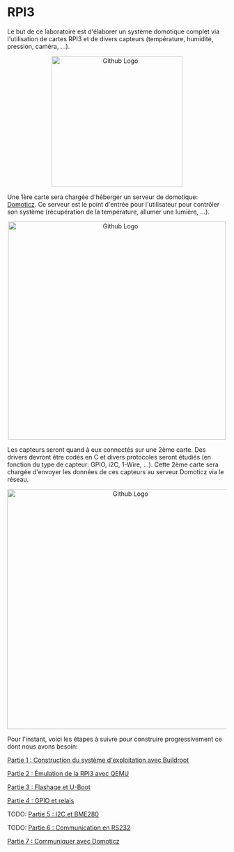 # RPI3

Le but de ce laboratoire est d'élaborer un système domotique complet via
l'utilisation de cartes RPI3 et de divers capteurs (température, humidité,
pression, caméra, ...).

<p align="center">
  <img src="https://github.com/pblottiere/embsys/blob/master/labs/rpi3/imgs/rpi3.png" width="300" title="Github Logo">
</p>

Une 1ère carte sera chargée d'héberger un serveur de domotique:
[Domoticz](https://domoticz.com/). Ce serveur est le point d'entrée pour
l'utilisateur pour contrôler son système (récupération de la température,
allumer une lumière, ...).

<p align="center">
  <img src="https://github.com/pblottiere/embsys/blob/master/labs/rpi3/imgs/domoticz_sensors.jpg" width="500" title="Github Logo">
</p>

Les capteurs seront quand à eux connectés sur une 2ème carte. Des drivers
devront être codés en C et divers protocoles seront étudiés (en fonction du
type de capteur: GPIO, i2C, 1-Wire, ...). Cette 2ème carte sera chargée
d'envoyer les données de ces capteurs au serveur Domoticz via le réseau.

<p align="center">
  <img src="https://github.com/pblottiere/embsys/blob/master/labs/rpi3/imgs/arch.png" width="550" title="Github Logo">
</p>

Pour l'instant, voici les étapes à suivre pour construire progressivement ce
dont nous avons besoin:

[Partie 1 : Construction du système d'exploitation avec Buildroot](buildroot.md)

[Partie 2 : Émulation de la RPI3 avec QEMU](qemu.md)

[Partie 3 : Flashage et U-Boot](flash_uboot.md)

[Partie 4 : GPIO et relais](relais.md)

TODO: [Partie 5 : I2C et BME280](bme280.md)

TODO: [Partie 6 : Communication en RS232](bme280.md)

[Partie 7 : Communiquer avec Domoticz](domoticz.md)
